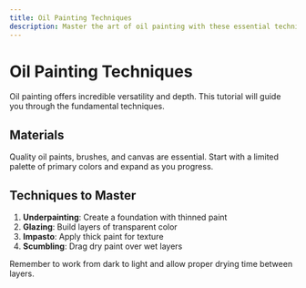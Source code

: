 ```yaml
---
title: Oil Painting Techniques
description: Master the art of oil painting with these essential techniques
---
```


# Oil Painting Techniques

Oil painting offers incredible versatility and depth. This tutorial will guide you through the fundamental techniques.

## Materials

Quality oil paints, brushes, and canvas are essential. Start with a limited palette of primary colors and expand as you progress.

## Techniques to Master

1. **Underpainting**: Create a foundation with thinned paint
2. **Glazing**: Build layers of transparent color
3. **Impasto**: Apply thick paint for texture
4. **Scumbling**: Drag dry paint over wet layers

Remember to work from dark to light and allow proper drying time between layers. 